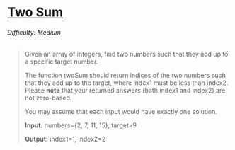 # [Two Sum](https://leetcode.com/problems/two-sum/)

###### Difficulty: Medium

>Given an array of integers, find two numbers such that they add up to a specific target number.
>
>The function twoSum should return indices of the two numbers such that they add up to the target, where index1 must be less than index2. Please **note** that your returned answers (both index1 and index2) are not zero-based.
>
>You may assume that each input would have exactly one solution.
>
> **Input:** numbers={2, 7, 11, 15}, target=9
> 
> **Output:** index1=1, index2=2
